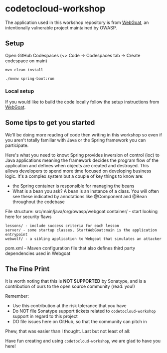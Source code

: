# codetocloud-workshop

The application used in this workshop repository is from [WebGoat](https://github.com/WebGoat/WebGoat), an intentionally vulnerable project maintained by OWASP.

## Setup
Open GitHub Codespaces (<> Code -> Codespaces tab -> Create codespace on main)

`mvn clean install`

`./mvnw spring-boot:run`

### Local setup
If you would like to build the code locally follow the setup instructions from [WebGoat](https://github.com/WebGoat/WebGoat#readme).

## Some tips to get you started
We'll be doing more reading of code then writing in this workshop so even if you aren't totally familiar with Java or the Spring framework you can participate.

Here's what you need to know: Spring provides inversion of control (ioc) to Java applications meaning the framework decides the program flow of the application and defines when objects are created and destroyed. This allows developers to spend more time focused on developing business logic. It's a complex system but a couple of key things to know are:
- the Spring container is responsible for managing the beans
- What is a bean you ask? A bean is an instance of a class. You will often see these indicated by annotations like @Component and @Bean throughout the codebase

File structure:
src/main/java/org/owasp/webgoat
    container/ - start looking here for security flaws
        
    lessons/ - include success criteria for each lesson
    server/ - some startup classes, StartWebGoat:main is the application entrypoint
    webwolf/ - a sibling application to Webgoat that simulates an attacker
pom.xml - Maven configuration file that also defines third party dependencies used in Webgoat

## The Fine Print

It is worth noting that this is **NOT SUPPORTED** by Sonatype, and is a contribution of ours
to the open source community (read: you!)

Remember:

* Use this contribution at the risk tolerance that you have
* Do NOT file Sonatype support tickets related to `codetocloud-workshop` support in regard to this project
* DO file issues here on GitHub, so that the community can pitch in

Phew, that was easier than I thought. Last but not least of all:

Have fun creating and using `codetocloud-workshop`, we are glad to have you here!

